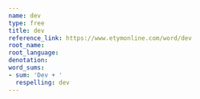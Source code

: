 ```yaml
---
name: dev
type: free
title: dev
reference_link: https://www.etymonline.com/word/dev
root_name: 
root_language: 
denotation: 
word_sums:
- sum: 'Dev + '
  respelling: dev
---
```

